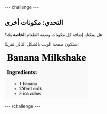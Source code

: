 --- challenge ---
## التحدي: مكونات أخرى
هل يمكنك إضافة كل مكونات وصفة الطعام __الخاصة بك__؟

ستكون صفحة الويب بالشكل التالي تقريبًا:

![screenshot](images/recipe-more-ingredients.png)




--- /challenge ---